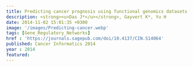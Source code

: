 ```yaml
---
title: Predicting cancer prognosis using functional genomics datasets
description: <strong><u>Das J*</u></strong>, Gayvert K*, Yu H
date: 2014-11-02 15:01:35 +0300
image: '/images/Predicting-cancer.webp'
tags: [Gene_Regulatory_Networks]
href : 'https://journals.sagepub.com/doi/10.4137/CIN.S14064'
published: Cancer Informatics 2014
year : 2014
featured:
---
```

